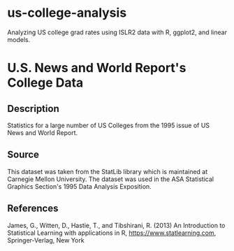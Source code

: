 # us-college-analysis
Analyzing US college grad rates using ISLR2 data with R, ggplot2, and linear models.


# U.S. News and World Report's College Data

## Description
Statistics for a large number of US Colleges from the 1995 issue of US News and World Report.


## Source
This dataset was taken from the StatLib library which is maintained at Carnegie Mellon University. The dataset was used in the ASA Statistical Graphics Section's 1995 Data Analysis Exposition.

## References
James, G., Witten, D., Hastie, T., and Tibshirani, R. (2013) An Introduction to Statistical Learning with applications in R, https://www.statlearning.com, Springer-Verlag, New York
